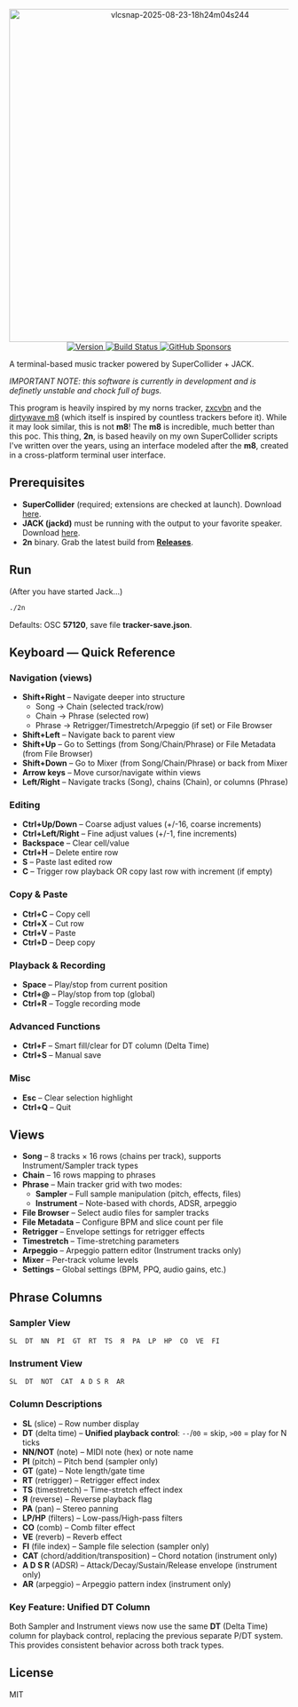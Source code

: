 <p align="center">
<a href="https://www.youtube.com/watch?v=zViMACW6VbQ">
<img width="600" alt="vlcsnap-2025-08-23-18h24m04s244" src="https://github.com/user-attachments/assets/7d4c36c0-bd28-4611-a41b-ddf864af045c" />
</a>
<br>
<a href="https://github.com/schollz/2n/releases/latest">
<img src="https://img.shields.io/github/v/release/schollz/2n" alt="Version">
</a>
<a href="https://github.com/schollz/2n/actions/workflows/build.yml">
<img src="https://github.com/schollz/2n/actions/workflows/build.yml/badge.svg" alt="Build Status">
</a>
<a href="https://github.com/sponsors/schollz">
<img alt="GitHub Sponsors" src="https://img.shields.io/github/sponsors/schollz">
</a>
</p>

A terminal-based music tracker powered by SuperCollider + JACK.

_IMPORTANT NOTE: this software is currently in development and is definetly unstable and chock full of bugs._

This program is heavily inspired by my norns tracker, [zxcvbn](https://zxcvbn.norns.online/) and the [dirtywave m8](https://dirtywave.com/) (which itself is inspired by countless trackers before it). While it may look similar, this is not **m8**! The **m8** is incredible, much better than this poc. This thing, **2n**, is based heavily on my own SuperCollider scripts I've written over the years, using an interface modeled after the **m8**, created in a cross-platform terminal user interface.


## Prerequisites

- **SuperCollider** (required; extensions are checked at launch). Download [here](https://supercollider.github.io/downloads.html). 
- **JACK (jackd)** must be running with the output to your favorite speaker. Download [here](https://jackaudio.org/downloads/).
- **2n** binary. Grab the latest build from **[Releases](https://github.com/schollz/2n/releases/latest)**.

## Run

(After you have started Jack...)
```bash
./2n
```

Defaults: OSC **57120**, save file **tracker-save.json**.

## Keyboard — Quick Reference

### Navigation (views)
- **Shift+Right** – Navigate deeper into structure
  - Song → Chain (selected track/row)
  - Chain → Phrase (selected row)
  - Phrase → Retrigger/Timestretch/Arpeggio (if set) or File Browser
- **Shift+Left** – Navigate back to parent view
- **Shift+Up** – Go to Settings (from Song/Chain/Phrase) or File Metadata (from File Browser)
- **Shift+Down** – Go to Mixer (from Song/Chain/Phrase) or back from Mixer
- **Arrow keys** – Move cursor/navigate within views
- **Left/Right** – Navigate tracks (Song), chains (Chain), or columns (Phrase)

### Editing
- **Ctrl+Up/Down** – Coarse adjust values (+/-16, coarse increments)
- **Ctrl+Left/Right** – Fine adjust values (+/-1, fine increments)
- **Backspace** – Clear cell/value
- **Ctrl+H** – Delete entire row
- **S** – Paste last edited row
- **C** – Trigger row playback OR copy last row with increment (if empty)

### Copy & Paste
- **Ctrl+C** – Copy cell
- **Ctrl+X** – Cut row  
- **Ctrl+V** – Paste
- **Ctrl+D** – Deep copy

### Playback & Recording
- **Space** – Play/stop from current position
- **Ctrl+@** – Play/stop from top (global)
- **Ctrl+R** – Toggle recording mode

### Advanced Functions
- **Ctrl+F** – Smart fill/clear for DT column (Delta Time)
- **Ctrl+S** – Manual save

### Misc
- **Esc** – Clear selection highlight
- **Ctrl+Q** – Quit


## Views

- **Song** – 8 tracks × 16 rows (chains per track), supports Instrument/Sampler track types
- **Chain** – 16 rows mapping to phrases  
- **Phrase** – Main tracker grid with two modes:
  - **Sampler** – Full sample manipulation (pitch, effects, files)
  - **Instrument** – Note-based with chords, ADSR, arpeggio
- **File Browser** – Select audio files for sampler tracks
- **File Metadata** – Configure BPM and slice count per file
- **Retrigger** – Envelope settings for retrigger effects
- **Timestretch** – Time-stretching parameters
- **Arpeggio** – Arpeggio pattern editor (Instrument tracks only)
- **Mixer** – Per-track volume levels
- **Settings** – Global settings (BPM, PPQ, audio gains, etc.)


## Phrase Columns

### Sampler View
```
SL  DT  NN  PI  GT  RT  TS  Я  PA  LP  HP  CO  VE  FI
```

### Instrument View  
```
SL  DT  NOT  CAT  A D S R  AR
```

### Column Descriptions
- **SL** (slice) – Row number display
- **DT** (delta time) – **Unified playback control**: `--`/`00` = skip, `>00` = play for N ticks
- **NN/NOT** (note) – MIDI note (hex) or note name
- **PI** (pitch) – Pitch bend (sampler only)
- **GT** (gate) – Note length/gate time
- **RT** (retrigger) – Retrigger effect index
- **TS** (timestretch) – Time-stretch effect index  
- **Я** (reverse) – Reverse playback flag
- **PA** (pan) – Stereo panning
- **LP/HP** (filters) – Low-pass/High-pass filters
- **CO** (comb) – Comb filter effect
- **VE** (reverb) – Reverb effect
- **FI** (file index) – Sample file selection (sampler only)
- **CAT** (chord/addition/transposition) – Chord notation (instrument only)
- **A D S R** (ADSR) – Attack/Decay/Sustain/Release envelope (instrument only)
- **AR** (arpeggio) – Arpeggio pattern index (instrument only)

### Key Feature: Unified DT Column
Both Sampler and Instrument views now use the same **DT** (Delta Time) column for playback control, replacing the previous separate P/DT system. This provides consistent behavior across both track types.


## License

MIT
